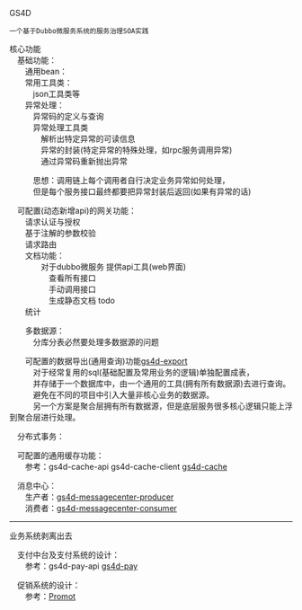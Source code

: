 GS4D
			
    一个基于Dubbo微服务系统的服务治理SOA实践
    
    
核心功能 <br/>
&emsp;基础功能：<br/>
&emsp;&emsp;通用bean：<br/>
&emsp;&emsp;常用工具类：<br/>
&emsp;&emsp;&emsp;json工具类等<br/>
&emsp;&emsp;异常处理：<br/>
&emsp;&emsp;&emsp;异常码的定义与查询<br/>
&emsp;&emsp;&emsp;异常处理工具类 <br/>
&emsp;&emsp;&emsp;&emsp;解析出特定异常的可读信息<br/>
&emsp;&emsp;&emsp;&emsp;异常的封装(特定异常的特殊处理，如rpc服务调用异常)<br/>
&emsp;&emsp;&emsp;&emsp;通过异常码重新抛出异常<br/>
                    
&emsp;&emsp;&emsp;思想：调用链上每个调用者自行决定业务异常如何处理，<br/>
&emsp;&emsp;&emsp;但是每个服务接口最终都要把异常封装后返回(如果有异常的话)<br/>
                
            
&emsp;可配置(动态新增api)的网关功能：<br/>
&emsp;&emsp;请求认证与授权<br/>
&emsp;&emsp;基于注解的参数校验<br/>
&emsp;&emsp;请求路由<br/>
&emsp;&emsp;文档功能：<br/>
&emsp;&emsp;&emsp;&emsp;对于dubbo微服务 提供api工具(web界面)<br/>
&emsp;&emsp;&emsp;&emsp;&emsp;查看所有接口<br/>
&emsp;&emsp;&emsp;&emsp;&emsp;手动调用接口<br/>
&emsp;&emsp;&emsp;&emsp;&emsp;生成静态文档 todo<br/>
&emsp;&emsp;统计        <br/>
            
&emsp;&emsp;多数据源：   <br/>
&emsp;&emsp;&emsp;分库分表必然要处理多数据源的问题<br/>
        
&emsp;&emsp;可配置的数据导出(通用查询)功能[gs4d-export](https://github.com/bluecatlee/GS4D/blob/main/gs4d-export)<br/>
&emsp;&emsp;&emsp;对于经常复用的sql(基础配置及常用业务的逻辑)单独配置成表，<br/>
&emsp;&emsp;&emsp;并存储于一个数据库中，由一个通用的工具(拥有所有数据源)去进行查询。<br/>
&emsp;&emsp;&emsp;避免在不同的项目中引入大量非核心业务的数据源。<br/>
&emsp;&emsp;&emsp;另一个方案是聚合层拥有所有数据源，但是底层服务很多核心逻辑只能上浮到聚合层进行处理。<br/>
        
&emsp;分布式事务：<br/>
        
&emsp;可配置的通用缓存功能：<br/>
&emsp;&emsp;参考：gs4d-cache-api gs4d-cache-client [gs4d-cache](https://github.com/bluecatlee/GS4D/blob/main/gs4d-cache)<br/>

&emsp;消息中心：<br/>
    &emsp;&emsp;生产者：[gs4d-messagecenter-producer](https://github.com/bluecatlee/GS4D/blob/main/gs4d-messagecenter-producer)<br/>
    &emsp;&emsp;消费者：[gs4d-messagecenter-consumer](https://github.com/bluecatlee/GS4D/blob/main/gs4d-messagecenter-consumer)<br/>
    
    
***********************************
业务系统剥离出去  

&emsp;支付中台及支付系统的设计：<br/>
&emsp;&emsp;参考：gs4d-pay-api [gs4d-pay](https://github.com/bluecatlee/GS4D/blob/main/gs4d-pay)<br/>

&emsp;促销系统的设计：<br/>
&emsp;&emsp;参考：[Promot](https://github.com/bluecatlee/Promot)<br/>